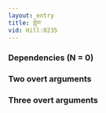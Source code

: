 ```yaml
---
layout: entry
title: གླེབ་
vid: Hill:0235
---
```

### Dependencies (N = 0)


### Two overt arguments


### Three overt arguments
